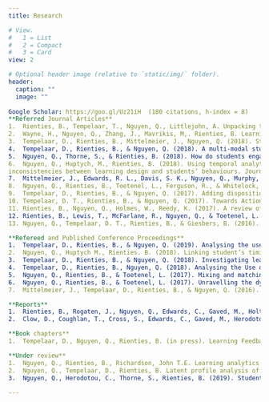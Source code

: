 ```yaml
---
title: Research

# View.
#   1 = List
#   2 = Compact
#   3 = Card
view: 2

# Optional header image (relative to `static/img/` folder).
header:
  caption: ""
  image: ""
  
Google Scholar: https://goo.gl/Uz21iH  (180 citations, h-index = 8) 
**Referred Journal Articles**
1.	Rienties, B., Tempelaar, T., Nguyen, Q., Littlejohn, A. Unpacking the intertemporal impact of self-regulation in a blended mathematics environment. Computers in Human Behavior (in press).
2.	Wayne, H., Nguyen, Q., Zhang, J., Mavrikis, M,. Rienties, B. Learning Analytics for Learning Design in Online Distance Learning. Distance Education (in press).
3.	Tempelaar, D., Rienties, B., Mittelmeier, J., Nguyen, Q. (2018). Student profiling in a dispositional learning analytics application using formative assessment. Computers in Human Behavior, 78, 408-420. 
4.	Tempelaar, D., Rienties, B., & Nguyen, Q. (2018). A multi-modal study into students’ timing and learning regulation: time is ticking. Interactive Technology and Smart Education
5.	Nguyen, Q., Thorne, S., & Rienties, B. (2018). How do students engage with computer-based assessments: impact of study breaks on intertemporal engagement and pass rates. Behaviormetrika. 1-18.
6.	Nguyen, Q., Huptych, M., Rienties, B. (2018). Using temporal analytics to detect
inconsistencies between learning design and students’ behaviours. Journal of Learning Analytics, 5(3), 120-135.
7.	Mittelmeier, J., Edwards, R. L., Davis, S. K., Nguyen, Q., Murphy, V., Brummer, L., & Rienties, B. (2018) “A double-edged sword. This is powerful, but it could be used destructively”: Perspectives of early career researchers on learning analytics. Frontline Learning Research, 6(2), 20-38.
8.	Nguyen, Q., Rienties, B., Toetenel, L., Ferguson, R., & Whitelock, D. (2017). Examining the designs of computer-based assessment and its impact on student engagement, satisfaction, and pass rates. Computers in Human Behavior, 76, 703-714. 
9.	Tempelaar, D., Rienties, B., & Nguyen, Q. (2017). Adding dispositions to create pedagogy-based Learning Analytics. Zeitschrift für Hochschulentwicklung, 12(1), 15-35.
10.	Tempelaar, D. T., Rienties, B., & Nguyen, Q. (2017). Towards Actionable Learning Analytics Using Dispositions. IEEE Transactions on Learning Technologies, 10(1), 6-16. 
11.	Rienties, B., Nguyen, Q., Holmes, W., Reedy, K. (2017). A review of ten years of implementation and research in aligning learning design with learning analytics at the Open University UK. Interaction Design and Architecture(s). N.33, pp. 134-154.
12.	Rienties, B., Lewis, T., McFarlane, R., Nguyen, Q., & Toetenel, L. (2017). Analytics in online and offline language learning environments: the role of learning design to understand student online engagement. Journal of Computer-Assisted Language Learning. 1-21. 
13.	Nguyen, Q., Tempelaar, D. T., Rienties, B., & Giesbers, B. (2016). What learning analytics based prediction models tell us about feedback preferences of students. Quarterly Review of Distance Education, 17(3), 13-33.  

**Refereed and Published Conference Proceedings**
1.	Tempelaar, D., Rienties, B., & Nguyen, Q. (2019). Analysing the use of worked examples and tutored and untutored problem-solving in a dispositional learning analytics context. In: Proceedings of the 11th International Conference on Computer Supported Education, 02-04 May 2019, Heraklion, Crete, Greece, pp.
2.	Nguyen, Q., Huptych M., Rienties. B. (2018). Linking student’s timing of engagement with learning design and academic performance (best full paper award). In Proceedings of the 8th International Conference on Learning Analytics and Knowledge (LAK18), pp. 141-150, Sydney, Australia. ACM, NY, USA.
3.	Tempelaar, D., Rienties, B., & Nguyen, Q. (2018). Investigating learning strategies in a dispositional learning analytics context: the case of worked examples. In Proceedings of the 8th International Conference on Learning Analytics and Knowledge (pp. 201-205). Sydney, Australia. ACM, NY, USA.
4.	Tempelaar, D., Rienties, B., Nguyen, Q. (2018). Analysing the Use of Worked Examples and Tutored and Untutored Problem-Solving in a Dispositional Learning Analytics Context. In: Proceedings of the 10th International Conference on Computer Supported Education, 01-02 Feb 2018, Funchal, Madeira, pp. 294–301.
5.	Nguyen, Q., Rienties, B., & Toetenel, L. (2017). Mixing and matching learning design and learning analytics (best paper award). In P. Zaphiris & A. Ioannou (Eds.), Learning and Collaboration Technologies: Forth International Conference, LCT 2017, Part II, Held as Part of HCI International 2017, Proceedings (Vol. 10296, pp. 1-15). Cham: Springer International Publishing.
6.	Nguyen, Q., Rienties, B., & Toetenel, L. (2017). Unravelling the dynamics of instructional practice: a longitudinal study on learning design and VLE activities. In: Proceedings of the 7th International Learning Analytics & Knowledge Conference, LAK 17, ACM, New York, NY, USA, pp. 168–177.
7.	Mittelmeier, J., Tempelaar, D., Rienties, B., & Nguyen, Q. (2016). Learning analytics to understand cultural impacts on technology enhanced learning. Paper presented at the 13th International Conference on Cognition and Exploratory Learning in Digital Age (CELDA 2016). 

**Reports**
1.	Rienties, B., Rogaten, J., Nguyen, Q., Edwards, C., Gaved, M., Holt, D., Herodotou, C., Clow, D., Cross, S., Coughlan, T., Jones, J., Ullmann, T. (2016). Scholarly Insight Spring 2017: A Data Wrangler Perspective. Open University: Milton Keynes. 
2.	Clow, D., Coughlan, T., Cross, S., Edwards, C., Gaved, M., Herodotou, C., Nguyen, Q., Rienties, B., Thorne, S., Ullmann, T. (2019) Scholarly insight Winter 2019: a Data wrangler perspective. Open University, Milton Keynes.

**Book chapters**
1.	Tempelaar, D., Nguyen, Q., Rienties, B. (in press). Learning Feedback Based on Dispositional Learning Analytics. In M. Virvou et al. (eds.), Machine Learning Paradigms, Intelligent Systems

**Under review**
1.	Nguyen, Q., Rienties, B., Richardson, John T.E. Learning analytics to uncover inequality in behavioural engagement and academic attainment in a distance learning setting. Submitted to Assessment and Evaluation in Higher Education (02-11-2018)
2.	Nguyen, Q., Tempelaar, D., Rienties, B. Latent profile analysis of assessment of, for and as learning and its association with self-regulation strategies in a blended mathematics and statistics course. Submitted to Educational Psychology (01-10-2018)
3.	Nguyen, Q., Herodotou, C., Thorne, S., Rienties, B. (2019). Student engagement with digital online courses at the Open University: what is the impact of learning design and study breaks on engagement? In Conole, G., Brown, M., Mhichil, M. (Eds.), Taking the craic: tales of digital learning in Higher Education. Springer.
  
---
```

